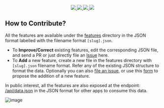 <p align="center">
  <a aria-label="Substack Newsletter" href="https://canidevtools.substack.com">
    <img src="https://img.shields.io/badge/Substack-Newsletter-ff6719?style=for-the-badge&logo=Substack&labelColor=000">
  </a>
  
  <a aria-label="Twitter" href="https://twitter.com/CanIDevTools">
    <img src="https://img.shields.io/badge/Twitter-Follow-309bf0?style=for-the-badge&logo=Twitter&labelColor=000">
  </a>

  <a aria-label="Buy me Coffee" href="https://www.buymeacoffee.com/pankajparashar">
    <img src="https://img.shields.io/badge/Buy Me Coffee-Donate-ffdd00?style=for-the-badge&logo=BuyMeACoffee&labelColor=000">
  </a>
  
  <a aria-label="Discord" href="https://discord.gg/WCdj6rFwcN">
    <img src="https://img.shields.io/badge/Discord-Join-404eed?style=for-the-badge&logo=Discord&labelColor=000">
  </a>
</p>

## How to Contribute?

All the features are available under the [features](https://github.com/pankajparashar/canidev.tools/tree/master/features) directory in the JSON format labelled with the filename format `[slug].json`. 

- To **Improve/Correct** existing features, edit the corresponding JSON file, and send a PR or just directly file an [Issue](https://github.com/pankajparashar/canidev.tools/issues/new) here.
- To **Add** a new feature, create a new file in the features directory with `[slug].json` filename format. Refer any of the existing JSON structure to format the data. Optionally you can also [file an issue](https://github.com/pankajparashar/canidev.tools/issues/new), or use this [form](https://tally.so/r/3XxGGP) to propose the addition of a new feature.

In public interest, all the features are also exposed at the endpoint: [/api/data.json](https://www.canidev.tools/api/data.json) in the JSON format for other apps to consume this data.

![image](https://res.cloudinary.com/canidevtools/image/upload/v1657885902/og-image_ujdcm3.png)
